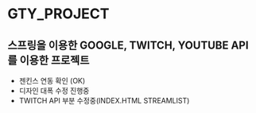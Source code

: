 # GTY_PROJECT

## 스프링을 이용한 GOOGLE, TWITCH, YOUTUBE API를 이용한 프로젝트
- 젠킨스 연동 확인 (OK)
- 디자인 대폭 수정 진행중
- TWITCH API 부분 수정중(INDEX.HTML STREAMLIST)